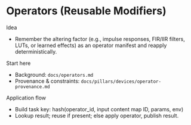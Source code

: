 # Operators (Reusable Modifiers)

Idea
- Remember the altering factor (e.g., impulse responses, FIR/IIR filters, LUTs, or learned effects) as an operator manifest and reapply deterministically.

Start here
- Background: `docs/operators.md`
- Provenance & constraints: `docs/pillars/devices/operator-provenance.md`

Application flow
- Build task key: hash(operator_id, input content map ID, params, env)
- Lookup result; reuse if present; else apply operator, publish result.

